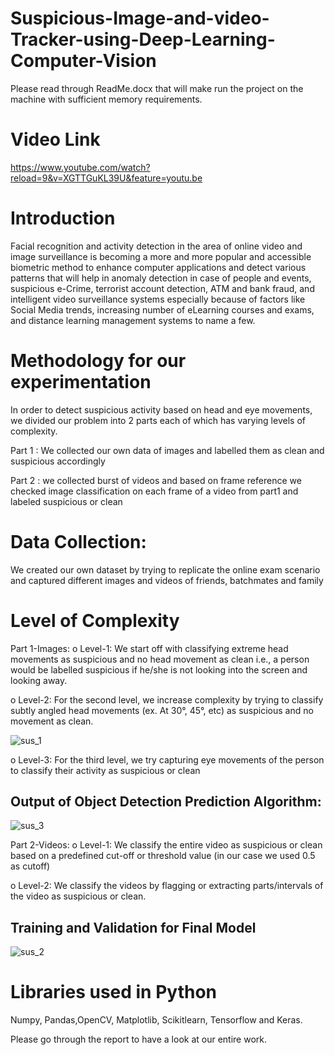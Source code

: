 # Suspicious-Image-and-video-Tracker-using-Deep-Learning-Computer-Vision
Please read through ReadMe.docx that will make run the project on the machine with sufficient memory requirements.

# Video Link
https://www.youtube.com/watch?reload=9&v=XGTTGuKL39U&feature=youtu.be

# Introduction
Facial recognition and activity detection in the area of online video and image surveillance is
becoming a more and more popular and accessible biometric method to enhance computer
applications and detect various patterns that will help in anomaly detection in case of people
and events, suspicious e-Crime, terrorist account detection, ATM and bank fraud, and
intelligent video surveillance systems especially because of factors like Social Media trends,
increasing number of eLearning courses and exams, and distance learning management
systems to name a few.

# Methodology for our experimentation
In order to detect suspicious activity based on head and eye movements, we divided our
problem into 2 parts each of which has varying levels of complexity.

Part 1 : We collected our own data of images and labelled them as clean and suspicious accordingly

Part 2 : we collected burst of videos and based on frame reference we checked image classification on each frame of a video from part1 and labeled suspicious or clean

# Data Collection:
We created our own dataset by trying to replicate the online exam scenario and captured
different images and videos of friends, batchmates and family

# Level of Complexity 
Part 1-Images:
o Level-1: We start off with classifying extreme head movements as suspicious
and no head movement as clean i.e., a person would be labelled suspicious if
he/she is not looking into the screen and looking away.

o Level-2: For the second level, we increase complexity by trying to classify
subtly angled head movements (ex. At 30°, 45°, etc) as suspicious and no
movement as clean.

![sus_1](https://user-images.githubusercontent.com/58057238/107313956-a787d100-6a61-11eb-9cfd-cf2864865bb8.PNG)

o Level-3: For the third level, we try capturing eye movements of the person to
classify their activity as suspicious or clean

## Output of Object Detection Prediction Algorithm:
![sus_3](https://user-images.githubusercontent.com/58057238/107314314-59bf9880-6a62-11eb-813a-ae22906cffcb.PNG)

Part 2-Videos:
o Level-1: We classify the entire video as suspicious or clean based on a predefined cut-off or threshold value (in our case we used 0.5 as cutoff)

o Level-2: We classify the videos by flagging or extracting parts/intervals of the
video as suspicious or clean.

## Training and Validation for Final Model
![sus_2](https://user-images.githubusercontent.com/58057238/107314289-51675d80-6a62-11eb-9bfd-9326dec57073.PNG)

# Libraries used in Python
Numpy, Pandas,OpenCV, Matplotlib, Scikitlearn, Tensorflow and Keras. 

Please go through the report to have a look at our entire work.

